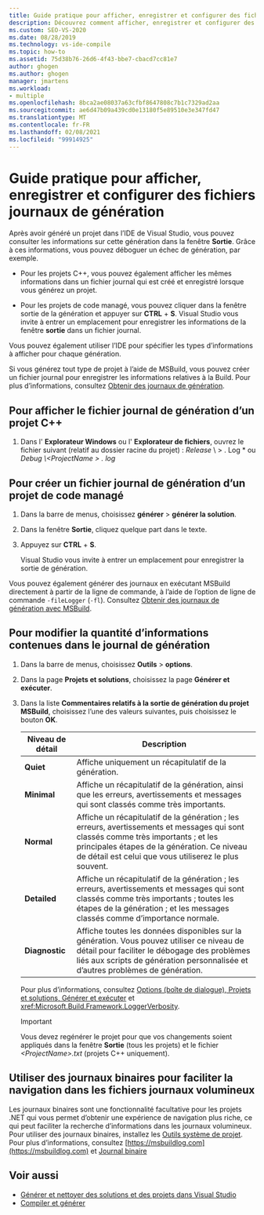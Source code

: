 ```yaml
---
title: Guide pratique pour afficher, enregistrer et configurer des fichiers journaux de génération | Microsoft Docs
description: Découvrez comment afficher, enregistrer et configurer des fichiers journaux de génération. Ces fichiers fournissent des informations utiles pour les tâches telles que le dépannage d’un échec de Build.
ms.custom: SEO-VS-2020
ms.date: 08/28/2019
ms.technology: vs-ide-compile
ms.topic: how-to
ms.assetid: 75d38b76-26d6-4f43-bbe7-cbacd7cc81e7
author: ghogen
ms.author: ghogen
manager: jmartens
ms.workload:
- multiple
ms.openlocfilehash: 8bca2ae08037a63cfbf8647808c7b1c7329ad2aa
ms.sourcegitcommit: ae6d47b09a439cd0e13180f5e89510e3e347fd47
ms.translationtype: MT
ms.contentlocale: fr-FR
ms.lasthandoff: 02/08/2021
ms.locfileid: "99914925"
---
```

# <a name="how-to-view-save-and-configure-build-log-files"></a>Guide pratique pour afficher, enregistrer et configurer des fichiers journaux de génération

Après avoir généré un projet dans l’IDE de Visual Studio, vous pouvez consulter les informations sur cette génération dans la fenêtre **Sortie**. Grâce à ces informations, vous pouvez déboguer un échec de génération, par exemple.

- Pour les projets C++, vous pouvez également afficher les mêmes informations dans un fichier journal qui est créé et enregistré lorsque vous générez un projet. 

- Pour les projets de code managé, vous pouvez cliquer dans la fenêtre sortie de la génération et appuyer sur **CTRL** + **S**. Visual Studio vous invite à entrer un emplacement pour enregistrer les informations de la fenêtre **sortie** dans un fichier journal.

Vous pouvez également utiliser l’IDE pour spécifier les types d’informations à afficher pour chaque génération.

Si vous générez tout type de projet à l’aide de MSBuild, vous pouvez créer un fichier journal pour enregistrer les informations relatives à la Build. Pour plus d’informations, consultez [Obtenir des journaux de génération](../msbuild/obtaining-build-logs-with-msbuild.md).

## <a name="to-view-the-build-log-file-for-a-c-project"></a>Pour afficher le fichier journal de génération d’un projet C++

1. Dans l' **Explorateur Windows** ou l' **Explorateur de fichiers**, ouvrez le fichier suivant (relatif au dossier racine du projet) : *Release* \\ <ProjectName> \> . Log * ou *Debug \\<ProjectName \> . log*

## <a name="to-create-a-build-log-file-for-a-managed-code-project"></a>Pour créer un fichier journal de génération d’un projet de code managé

1. Dans la barre de menus, choisissez **générer**  >  **générer la solution**.

2. Dans la fenêtre **Sortie**, cliquez quelque part dans le texte.

3. Appuyez sur **CTRL** + **S**.

   Visual Studio vous invite à entrer un emplacement pour enregistrer la sortie de génération.

Vous pouvez également générer des journaux en exécutant MSBuild directement à partir de la ligne de commande, à l’aide de l’option de ligne de commande `-fileLogger` (`-fl`). Consultez [Obtenir des journaux de génération avec MSBuild](../msbuild/obtaining-build-logs-with-msbuild.md).

## <a name="to-change-the-amount-of-information-included-in-the-build-log"></a>Pour modifier la quantité d’informations contenues dans le journal de génération

1. Dans la barre de menus, choisissez **Outils**  >  **options**.

2. Dans la page **Projets et solutions**, choisissez la page **Générer et exécuter**.

3. Dans la liste **Commentaires relatifs à la sortie de génération du projet MSBuild**, choisissez l’une des valeurs suivantes, puis choisissez le bouton **OK**.

    |Niveau de détail|Description|
    | - |-----------------|
    |**Quiet**|Affiche uniquement un récapitulatif de la génération.|
    |**Minimal**|Affiche un récapitulatif de la génération, ainsi que les erreurs, avertissements et messages qui sont classés comme très importants.|
    |**Normal**|Affiche un récapitulatif de la génération ; les erreurs, avertissements et messages qui sont classés comme très importants ; et les principales étapes de la génération. Ce niveau de détail est celui que vous utiliserez le plus souvent.|
    |**Detailed**|Affiche un récapitulatif de la génération ; les erreurs, avertissements et messages qui sont classés comme très importants ; toutes les étapes de la génération ; et les messages classés comme d’importance normale.|
    |**Diagnostic**|Affiche toutes les données disponibles sur la génération. Vous pouvez utiliser ce niveau de détail pour faciliter le débogage des problèmes liés aux scripts de génération personnalisée et d’autres problèmes de génération.|

     Pour plus d’informations, consultez [Options (boîte de dialogue), Projets et solutions, Générer et exécuter](../ide/reference/options-dialog-box-projects-and-solutions-build-and-run.md) et <xref:Microsoft.Build.Framework.LoggerVerbosity>.

    > [!IMPORTANT]
    > Vous devez regénérer le projet pour que vos changements soient appliqués dans la fenêtre **Sortie** (tous les projets) et le fichier *\<ProjectName>.txt* (projets C++ uniquement).

## <a name="use-binary-logs-to-make-it-easier-to-browse-large-log-files"></a>Utiliser des journaux binaires pour faciliter la navigation dans les fichiers journaux volumineux

Les journaux binaires sont une fonctionnalité facultative pour les projets .NET qui vous permet d’obtenir une expérience de navigation plus riche, ce qui peut faciliter la recherche d’informations dans les journaux volumineux. Pour utiliser des journaux binaires, installez les [Outils système de projet](https://marketplace.visualstudio.com/items?itemName=VisualStudioProductTeam.ProjectSystemTools). Pour plus d’informations, consultez [https://msbuildlog.com](https://msbuildlog.com) et [Journal binaire](https://github.com/microsoft/msbuild/blob/master/documentation/wiki/Binary-Log.md)

## <a name="see-also"></a>Voir aussi

- [Générer et nettoyer des solutions et des projets dans Visual Studio](../ide/building-and-cleaning-projects-and-solutions-in-visual-studio.md)
- [Compiler et générer](../ide/compiling-and-building-in-visual-studio.md)

